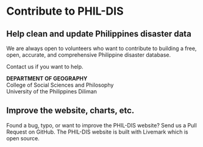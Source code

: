 # Contribute to PHIL-DIS

## Help clean and update Philippines disaster data
We are always open to volunteers who want to contribute to building a free, open, accurate, and comprehensive Philippine disaster database.

Contact us if you want to help.

<strong>DEPARTMENT OF GEOGRAPHY</strong><br>
College of Social Sciences and Philosophy<br>
University of the Philippines Diliman

## Improve the website, charts, etc.
Found a bug, typo, or want to improve the PHIL-DIS website? Send us a Pull Request on GitHub. The PHIL-DIS website is built with Livemark which is open source.